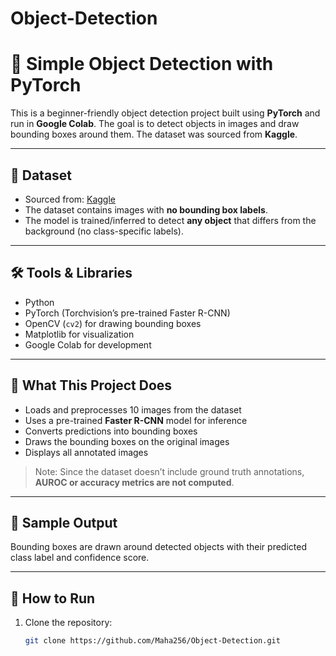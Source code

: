 # Object-Detection
# 🧠 Simple Object Detection with PyTorch

This is a beginner-friendly object detection project built using **PyTorch** and run in **Google Colab**. The goal is to detect objects in images and draw bounding boxes around them. The dataset was sourced from **Kaggle**.

---

## 📂 Dataset

- Sourced from: [Kaggle]([https://www.kaggle.com/](https://www.kaggle.com/datasets/kkhandekar/object-detection-sample-images/code))  
- The dataset contains images with **no bounding box labels**.
- The model is trained/inferred to detect **any object** that differs from the background (no class-specific labels).

---

## 🛠️ Tools & Libraries

- Python
- PyTorch (Torchvision’s pre-trained Faster R-CNN)
- OpenCV (`cv2`) for drawing bounding boxes
- Matplotlib for visualization
- Google Colab for development

---

## 📌 What This Project Does

- Loads and preprocesses 10 images from the dataset
- Uses a pre-trained **Faster R-CNN** model for inference
- Converts predictions into bounding boxes
- Draws the bounding boxes on the original images
- Displays all annotated images

> Note: Since the dataset doesn’t include ground truth annotations, **AUROC or accuracy metrics are not computed**.

---

## 📸 Sample Output

Bounding boxes are drawn around detected objects with their predicted class label and confidence score.

---
## 🚀 How to Run

1. Clone the repository:
   ```bash
   git clone https://github.com/Maha256/Object-Detection.git
